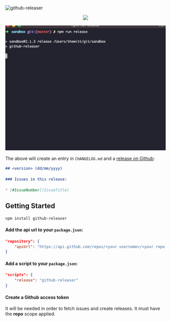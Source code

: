 ![github-releaser](https://socialify.git.ci/iamtomhewitt/github-releaser/image?font=Inter&issues=1&language=1&stargazers=1&theme=Light)

<p align="center">
	<img src="https://codecov.io/gh/iamtomhewitt/github-releaser/branch/master/graph/badge.svg?token=Q79OH9BRGQ"/>
</p>	
<p align="center">
	<img src="demo/demo.gif">
</p>	

The above will create an entry in `CHANGELOG.md` and a [release on Github](https://github.com/iamtomhewitt/github-releaser/releases/latest):

```markdown
## <version> (dd/mm/yyyy) 

### Issues in this release:

* [#IssueNumber](IssueTitle)
```

## Getting Started
```bash
npm install github-releaser
```

#### Add the api url to your `package.json`:
```json
"repository": {
    "apiUrl": "https://api.github.com/repos/<your username>/<your repo name>"
}
```

#### Add a script to your `package.json`:
```json
"scripts": {
    "release": "github-releaser"
}
```

#### Create a Github access token
It will be needed in order to fetch issues and create releases. It must have the **repo** scope applied.
